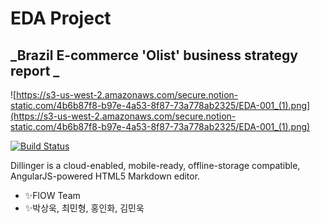 # EDA Project
## _Brazil E-commerce 'Olist' business strategy report _

![https://s3-us-west-2.amazonaws.com/secure.notion-static.com/4b6b87f8-b97e-4a53-8f87-73a778ab2325/EDA-001_(1).png](https://s3-us-west-2.amazonaws.com/secure.notion-static.com/4b6b87f8-b97e-4a53-8f87-73a778ab2325/EDA-001_(1).png)

[![Build Status](https://travis-ci.org/joemccann/dillinger.svg?branch=master)](https://travis-ci.org/joemccann/dillinger)

Dillinger is a cloud-enabled, mobile-ready, offline-storage compatible,
AngularJS-powered HTML5 Markdown editor.

- ✨FlOW Team
- ✨박상욱, 최민형, 홍인화, 김민욱
